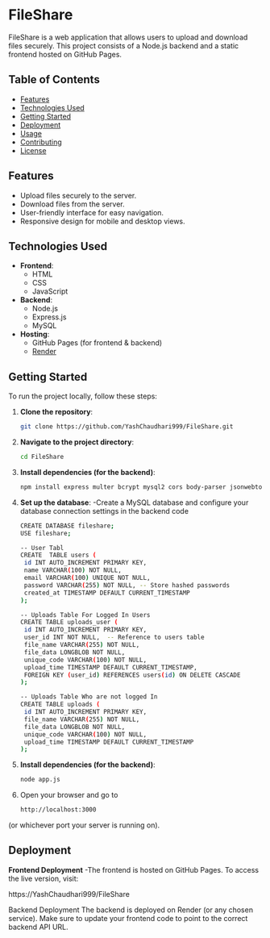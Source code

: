 # FileShare

FileShare is a web application that allows users to upload and download files securely. This project consists of a Node.js backend and a static frontend hosted on GitHub Pages.

## Table of Contents

- [Features](#features)
- [Technologies Used](#technologies-used)
- [Getting Started](#getting-started)
- [Deployment](#deployment)
- [Usage](#usage)
- [Contributing](#contributing)
- [License](#license)

## Features

- Upload files securely to the server.
- Download files from the server.
- User-friendly interface for easy navigation.
- Responsive design for mobile and desktop views.

## Technologies Used

- **Frontend**:
  - HTML
  - CSS
  - JavaScript
- **Backend**:
  - Node.js
  - Express.js
  - MySQL
- **Hosting**:
  - GitHub Pages (for frontend & backend)
  - [Render](https://render.com)

## Getting Started

To run the project locally, follow these steps:

1. **Clone the repository**:
   ```bash
   git clone https://github.com/YashChaudhari999/FileShare.git
   
2. **Navigate to the project directory**:
   ```bash
   cd FileShare
   
3. **Install dependencies (for the backend)**:
   ```bash
   npm install express multer bcrypt mysql2 cors body-parser jsonwebtoken
   
4. **Set up the database**:
-Create a MySQL database and configure your database connection settings in the backend code
   ```bash
   CREATE DATABASE fileshare;
   USE fileshare;
   
   -- User Tabl
   CREATE  TABLE users (
    id INT AUTO_INCREMENT PRIMARY KEY,
    name VARCHAR(100) NOT NULL,
    email VARCHAR(100) UNIQUE NOT NULL,
    password VARCHAR(255) NOT NULL, -- Store hashed passwords
    created_at TIMESTAMP DEFAULT CURRENT_TIMESTAMP
   );

   -- Uploads Table For Logged In Users
   CREATE TABLE uploads_user (
    id INT AUTO_INCREMENT PRIMARY KEY,
    user_id INT NOT NULL,  -- Reference to users table
    file_name VARCHAR(255) NOT NULL,
    file_data LONGBLOB NOT NULL,
    unique_code VARCHAR(100) NOT NULL,
    upload_time TIMESTAMP DEFAULT CURRENT_TIMESTAMP,
    FOREIGN KEY (user_id) REFERENCES users(id) ON DELETE CASCADE
   );

   -- Uploads Table Who are not logged In
   CREATE TABLE uploads (
    id INT AUTO_INCREMENT PRIMARY KEY,
    file_name VARCHAR(255) NOT NULL,
    file_data LONGBLOB NOT NULL,
    unique_code VARCHAR(100) NOT NULL,
    upload_time TIMESTAMP DEFAULT CURRENT_TIMESTAMP
   );

5. **Install dependencies (for the backend)**:
   ```bash
   node app.js
   
6. Open your browser and go to
     ```bash
   http://localhost:3000
(or whichever port your server is running on).

## Deployment
**Frontend Deployment**
-The frontend is hosted on GitHub Pages. To access the live version, visit:

https://YashChaudhari999/FileShare

Backend Deployment
The backend is deployed on Render (or any chosen service). Make sure to update your frontend code to point to the correct backend API URL.
